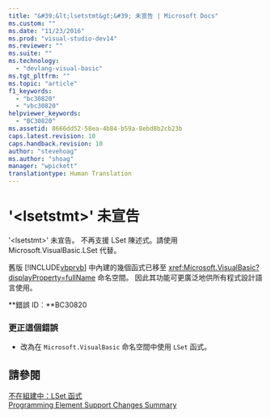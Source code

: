 ```yaml
---
title: "&#39;&lt;lsetstmt&gt;&#39; 未宣告 | Microsoft Docs"
ms.custom: ""
ms.date: "11/23/2016"
ms.prod: "visual-studio-dev14"
ms.reviewer: ""
ms.suite: ""
ms.technology: 
  - "devlang-visual-basic"
ms.tgt_pltfrm: ""
ms.topic: "article"
f1_keywords: 
  - "bc30820"
  - "vbc30820"
helpviewer_keywords: 
  - "BC30820"
ms.assetid: 8666dd52-58ea-4b84-b59a-8ebd8b2cb23b
caps.latest.revision: 10
caps.handback.revision: 10
author: "stevehoag"
ms.author: "shoag"
manager: "wpickett"
translationtype: Human Translation
---
```

# &#39;&lt;lsetstmt&gt;&#39; 未宣告
'\<lsetstmt\>' 未宣告。 不再支援  LSet 陳述式。請使用 Microsoft.VisualBasic.LSet 代替。  
  
 舊版 [!INCLUDE[vbprvb](../../csharp/programming-guide/concepts/linq/includes/vbprvb_md.md)] 中內建的幾個函式已移至 <xref:Microsoft.VisualBasic?displayProperty=fullName> 命名空間。 因此其功能可更廣泛地供所有程式設計語言使用。  
  
 **錯誤 ID︰**BC30820  
  
### 更正這個錯誤  
  
-   改為在 `Microsoft.VisualBasic` 命名空間中使用 `LSet` 函式。  
  
## 請參閱  
 [不在組建中：LSet 函式](http://msdn.microsoft.com/zh-tw/591d286c-6b7a-4350-ae74-99fee00fd964)   
 [Programming Element Support Changes Summary](http://msdn.microsoft.com/zh-tw/0483590a-6309-449c-a2fa-effa26a03b95)